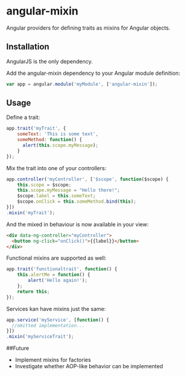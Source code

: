 angular-mixin
=============

Angular providers for defining traits as mixins for Angular objects.

## Installation

AngularJS is the only dependency.

Add the angular-mixin dependency to your Angular module definition:

```javascript
var app = angular.module('myModule', ['angular-mixin']);
```

## Usage

Define a trait:
```javascript
app.trait('myTrait', {
    someText: 'This is some text',
    someMethod: function() {
      alert(this.scope.myMessage);
    }
});
```

Mix the trait into one of your controllers:
```javascript
app.controller('myController', ['$scope', function($scope) {
    this.scope = $scope;
    this.scope.myMessage = "Hello there!";
    $scope.label = this.someText;
    $scope.onClick = this.someMethod.bind(this);
}])
.mixin('myTrait');
```

And the mixed in behaviour is now available in your view:
```html
<div data-ng-controller="myController">
  <button ng-click="onClick()">{{label}}</button>
</div>
```

Functional mixins are supported as well:
```javascript
app.trait('functionaltrait', function() {
    this.alertMe = function() {
        alert('Hello again!');
    };
    return this;
});
```

Services kan have mixins just the same:
```javascript
app.service('myService', [function() {
  //omitted implementation...
}])
.mixin('myServiceTrait');
```

##Future

* Implement mixins for factories
* Investigate whether AOP-like behavior can be implemented
